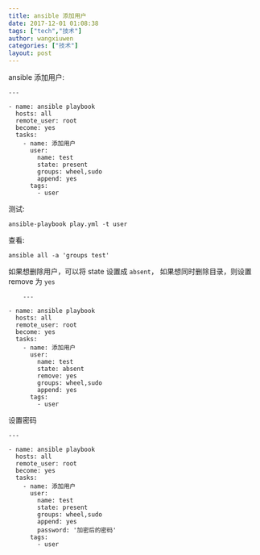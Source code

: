 ```yaml
---
title: ansible 添加用户
date: 2017-12-01 01:08:38
tags: ["tech","技术"]
author: wangxiuwen
categories: ["技术"]
layout: post
---
```


ansible 添加用户:

	---
	
	- name: ansible playbook
	  hosts: all
	  remote_user: root
	  become: yes
	  tasks:
		- name: 添加用户
		  user:
			name: test
			state: present
			groups: wheel,sudo
			append: yes
		  tags:
			- user
			

测试:

	ansible-playbook play.yml -t user
	
查看:

	ansible all -a 'groups test'
	
如果想删除用户，可以将 state 设置成 `absent`， 如果想同时删除目录，则设置 remove 为 `yes`


		---
	
	- name: ansible playbook
	  hosts: all
	  remote_user: root
	  become: yes
	  tasks:
		- name: 添加用户
		  user:
			name: test
			state: absent
			remove: yes
			groups: wheel,sudo
			append: yes
		  tags:
			- user


设置密码


	---
	
	- name: ansible playbook
	  hosts: all
	  remote_user: root
	  become: yes
	  tasks:
		- name: 添加用户
		  user:
			name: test
			state: present
			groups: wheel,sudo
			append: yes
			password: '加密后的密码'
		  tags:
			- user